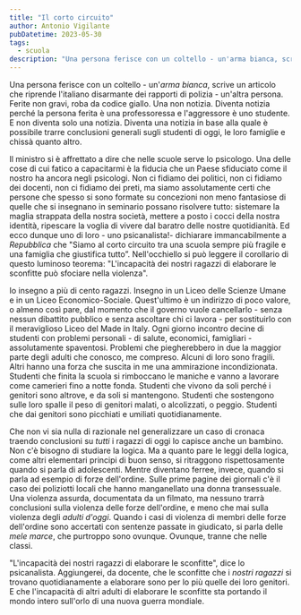 ```yaml
---
title: "Il corto circuito"
author: Antonio Vigilante
pubDatetime: 2023-05-30
tags: 
  - scuola
description: "Una persona ferisce con un coltello - un'arma bianca, scrive un articolo che riprende l'italiano disarmante dei rapporti di polizia - un'altra persona. Ferite non gravi, roba da codice giallo. Una non notizia. Diventa notizia perché la persona ferita è una professoressa e l'aggressore è uno studente. E non diventa solo una notizia. Diventa una notizia in base alla quale è possibile trarre conclusioni generali sugli studenti di oggi, le loro famiglie e chissà quanto altro..."
---
```



Una persona ferisce con un coltello - un'_arma bianca_, scrive un articolo che riprende l'italiano disarmante dei rapporti di polizia - un'altra persona. Ferite non gravi, roba da codice giallo. Una non notizia. Diventa notizia perché la persona ferita è una professoressa e l'aggressore è uno studente. E non diventa solo una notizia. Diventa una notizia in base alla quale è possibile trarre conclusioni generali sugli studenti di oggi, le loro famiglie e chissà quanto altro.

Il ministro si è affrettato a dire che nelle scuole serve lo psicologo. Una delle cose di cui fatico a capacitarmi è la fiducia che un Paese sfiduciato come il nostro ha ancora negli psicologi. Non ci fidiamo dei politici, non ci fidiamo dei docenti, non ci fidiamo dei preti, ma siamo assolutamente certi che persone che spesso si sono formate su concezioni non meno fantasiose di quelle che si insegnano in seminario possano risolvere tutto: sistemare la maglia strappata della nostra società, mettere a posto i cocci della nostra identità, ripescare la voglia di vivere dal baratro delle nostre quotidianità. Ed ecco dunque uno di loro - uno psicanalista!- dichiarare immancabilmente a _Repubblica_ che "Siamo al corto circuito tra una scuola sempre più fragile e una famiglia che giustifica tutto”. Nell'occhiello si può leggere il corollario di questo luminoso teorema: "L'incapacità dei nostri ragazzi di elaborare le sconfitte può sfociare nella violenza".

Io insegno a più di cento ragazzi. Insegno in un Liceo delle Scienze Umane e in un Liceo Economico-Sociale. Quest'ultimo è un indirizzo di poco valore, o almeno così pare, dal momento che il governo vuole cancellarlo - senza nessun dibattito pubblico e senza ascoltare chi ci lavora - per sostituirlo con il meraviglioso Liceo del Made in Italy. Ogni giorno incontro decine di studenti con problemi personali - di salute, economici, famigliari - assolutamente spaventosi. Problemi che piegherebbero in due la maggior parte degli adulti che conosco, me compreso. Alcuni di loro sono fragili. Altri hanno una forza che suscita in me una ammirazione incondizionata. Studenti che finita la scuola si rimboccano le maniche e vanno a lavorare come camerieri fino a notte fonda. Studenti che vivono da soli perché i genitori sono altrove, e da soli si mantengono. Studenti che sostengono sulle loro spalle il peso di genitori malati, o alcolizzati, o peggio. Studenti che dai genitori sono picchiati e umiliati quotidianamente.

Che non vi sia nulla di razionale nel generalizzare un caso di cronaca traendo conclusioni su _tutti_ i ragazzi di oggi lo capisce anche un bambino. Non c'è bisogno di studiare la logica. Ma a quanto pare le leggi della logica, come altri elementari principi di buon senso, si ritraggono rispettosamente quando si parla di adolescenti. Mentre diventano ferree, invece, quando si parla ad esempio di forze dell'ordine. Sulle prime pagine dei giornali c'è il caso dei poliziotti locali che hanno manganellato una donna transessuale. Una violenza assurda, documentata da un filmato, ma nessuno trarrà conclusioni sulla violenza delle forze dell'ordine, e meno che mai sulla violenza degli _adulti d'oggi_. Quando i casi di violenza di membri delle forze dell'ordine sono accertati con sentenze passate in giudicato, si parla delle _mele marce_, che purtroppo sono ovunque. Ovunque, tranne che nelle classi.

"L'incapacità dei nostri ragazzi di elaborare le sconfitte", dice lo psicanalista. Aggiungerei, da docente, che le sconfitte che i _nostri ragazzi_ si trovano quotidianamente a elaborare sono per lo più quelle dei loro genitori. E che l'incapacità di altri adulti di elaborare le sconfitte sta portando il mondo intero sull'orlo di una nuova guerra mondiale.


